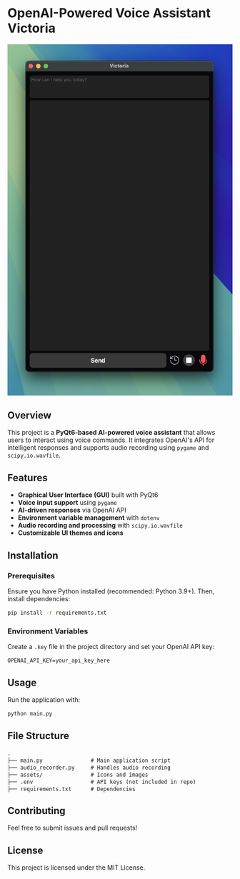 # OpenAI-Powered Voice Assistant Victoria

![Screenshot](./Screenshot.png)

## Overview

This project is a **PyQt6-based AI-powered voice assistant** that allows users to interact using voice commands. It integrates OpenAI's API for intelligent responses and supports audio recording using `pygame` and `scipy.io.wavfile`.

## Features

- **Graphical User Interface (GUI)** built with PyQt6
- **Voice input support** using `pygame`
- **AI-driven responses** via OpenAI API
- **Environment variable management** with `dotenv`
- **Audio recording and processing** with `scipy.io.wavfile`
- **Customizable UI themes and icons**

## Installation

### Prerequisites

Ensure you have Python installed (recommended: Python 3.9+). Then, install dependencies:

```sh
pip install -r requirements.txt
```

### Environment Variables

Create a `.key` file in the project directory and set your OpenAI API key:

```env
OPENAI_API_KEY=your_api_key_here
```

## Usage

Run the application with:

```sh
python main.py
```

## File Structure

```
.
├── main.py               # Main application script
├── audio_recorder.py     # Handles audio recording
├── assets/               # Icons and images
├── .env                  # API keys (not included in repo)
├── requirements.txt      # Dependencies
```

## Contributing

Feel free to submit issues and pull requests!

## License

This project is licensed under the MIT License.
